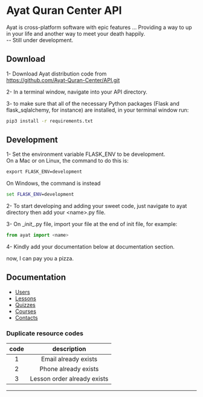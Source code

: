 # Ayat Quran Center API

Ayat is cross-platform software with epic features ... Providing a way to up in your life and another way to meet your death happily.   
-- Still under development.
## Download 

1- Download Ayat distribution code from     
https://github.com/Ayat-Quran-Center/API.git

2- In a terminal window, navigate into your API directory. 

3- to make sure that all of the necessary Python packages (Flask and flask_sqlalchemy, for instance) are installed,  in your terminal window run:
```cmd
pip3 install -r requirements.txt
```
## Development

1- Set the environment variable FLASK_ENV to be development.    
On a Mac or on Linux, the command to do this is:
 ```cmd
export FLASK_ENV=development
```
 On Windows, the command is instead 
 ```cmd
set FLASK_ENV=development
```
2- To start developing and adding your sweet code, just navigate to ayat directory then add your \<name>.py file.

3- On \__init__.py file, import your file at the end of init file, for example:
```python
from ayat import <name>
``` 

4- Kindly add your documentation below at documentation section.

now, I can pay you a pizza.

## Documentation
- [Users][]
- [Lessons][]
- [Quizzes][]
- [Courses][]
- [Contacts][]


[Users]: ./docs/users.md
[Lessons]: ./docs/lessons.md
[Quizzes]: ./docs/quizzes.md
[Courses]: ./docs/courses.md
[Contacts]: ./docs/contacts.md



### Duplicate resource codes
| code |      description     |
|:----:|:--------------------:|
|   1  | Email already exists |
|   2  | Phone already exists |
|   3  | Lesson order already exists |


<hr />    




